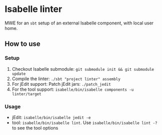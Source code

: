 # Isabelle linter
MWE for an `sbt` setup of an external Isabelle component, with local user home.

## How to use

### Setup
1. Checkout Isabelle submodule: `git submodule init && git submodule update`
2. Compile the linter: `./sbt "project linter" assembly`
3. For jEdit support: Patch jEdit jars: `./patch_jedit`
4. For the tool support: `isabelle/bin/isabelle components -u linter/target`

### Usage
- jEdit: `isabelle/bin/isabelle jedit -e`
- tool: `isabelle/bin/isabelle lint`. Use `isabelle/bin/isabelle lint -?` to
  see the tool options
